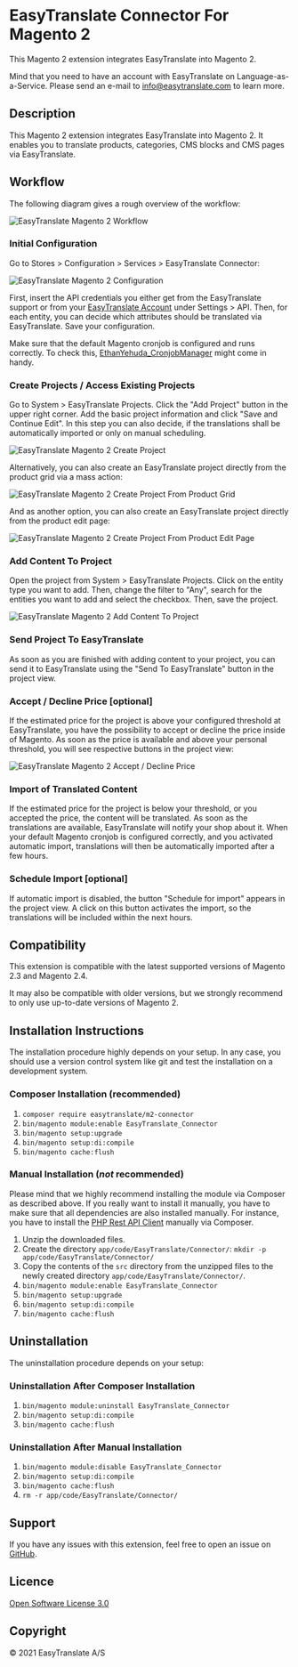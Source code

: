 # EasyTranslate Connector For Magento 2

This Magento 2 extension integrates EasyTranslate into Magento 2.

Mind that you need to have an account with EasyTranslate on Language-as-a-Service. Please send an e-mail to
info@easytranslate.com to learn more.

## Description

This Magento 2 extension integrates EasyTranslate into Magento 2. It enables you to translate products, categories, CMS
blocks and CMS pages via EasyTranslate.

## Workflow

The following diagram gives a rough overview of the workflow:

![EasyTranslate Magento 2 Workflow](images/easytranslate-m2-connector.jpg "EasyTranslate Magento 2 Workflow")

### Initial Configuration

Go to Stores > Configuration > Services > EasyTranslate Connector:

![EasyTranslate Magento 2 Configuration](images/easytranslate-m2-connector-configuration.png "EasyTranslate Magento 2 Configuration")

First, insert the API credentials you either get from the EasyTranslate support or from
your [EasyTranslate Account](https://platform.easytranslate.com/) under Settings >
API. Then, for each entity, you can decide which attributes should be translated via EasyTranslate. Save your
configuration.

Make sure that the default Magento cronjob is configured and runs correctly. To check
this, [EthanYehuda_CronjobManager](https://github.com/Ethan3600/magento2-CronjobManager) might come in handy.

### Create Projects / Access Existing Projects

Go to System > EasyTranslate Projects. Click the "Add Project" button in the upper right corner. Add the basic project
information and click "Save and Continue Edit".
In this step you can also decide, if the translations shall be automatically imported or only on manual scheduling.

![EasyTranslate Magento 2 Create Project](images/easytranslate-m2-connector-create-project.png "EasyTranslate Magento 2 Create Project")

Alternatively, you can also create an EasyTranslate project directly from the product grid via a mass action:

![EasyTranslate Magento 2 Create Project From Product Grid](images/easytranslate-m2-connector-create-project-from-product-grid.png "EasyTranslate Magento 2 Create Project From Product Grid")

And as another option, you can also create an EasyTranslate project directly from the product edit page:

![EasyTranslate Magento 2 Create Project From Product Edit Page](images/easytranslate-m2-connector-create-project-from-product-edit-page.png "EasyTranslate Magento 2 Create Project From Product Edit Page")

### Add Content To Project

Open the project from System > EasyTranslate Projects. Click on the entity type you want to add.
Then, change the filter to "Any", search for the entities you want to add and select the checkbox. Then, save the
project.

![EasyTranslate Magento 2 Add Content To Project](images/easytranslate-m2-connector-add-content-to-project.png "EasyTranslate Magento 2 Add Content To Project")

### Send Project To EasyTranslate

As soon as you are finished with adding content to your project, you can send it to EasyTranslate using the "Send To
EasyTranslate" button in the project view.

### Accept / Decline Price [optional]

If the estimated price for the project is above your configured threshold at EasyTranslate, you have the possibility to
accept or decline the price inside of Magento. As soon as the price is available and above your personal threshold, you
will see respective buttons in the project view:

![EasyTranslate Magento 2 Accept / Decline Price](images/easytranslate-m2-connector-accept-decline-price.png "EasyTranslate Magento 2 Accept / Decline Price")

### Import of Translated Content

If the estimated price for the project is below your threshold, or you accepted the price, the content will be
translated. As soon as the translations are available, EasyTranslate will notify your shop about it. When your default
Magento cronjob is configured correctly, and you activated automatic import, translations will then be automatically
imported after a few hours.

### Schedule Import [optional]

If automatic import is disabled, the button "Schedule for import" appears in the project view. 
A click on this button activates the import, so the translations will be included within the next hours.

## Compatibility

This extension is compatible with the latest supported versions of Magento 2.3 and Magento 2.4.

It may also be compatible with older versions, but we strongly recommend to only use up-to-date versions of Magento 2.

## Installation Instructions

The installation procedure highly depends on your setup. In any case, you should use a version control system like git
and test the installation on a development system.

### Composer Installation (recommended)

1. `composer require easytranslate/m2-connector`
2. `bin/magento module:enable EasyTranslate_Connector`
3. `bin/magento setup:upgrade`
4. `bin/magento setup:di:compile`
5. `bin/magento cache:flush`

### Manual Installation (_not_ recommended)

Please mind that we highly recommend installing the module via Composer as described above. If you really want to install it manually, you have to make sure that all dependencies are also installed manually. For instance, you have to install the [PHP Rest API Client](https://github.com/easytranslate-com/php-rest-api-client) manually via Composer.

1. Unzip the downloaded files.
2. Create the directory `app/code/EasyTranslate/Connector/`: `mkdir -p app/code/EasyTranslate/Connector/`
3. Copy the contents of the `src` directory from the unzipped files to the newly created directory `app/code/EasyTranslate/Connector/`.
4. `bin/magento module:enable EasyTranslate_Connector`
5. `bin/magento setup:upgrade`
6. `bin/magento setup:di:compile`
7. `bin/magento cache:flush`

## Uninstallation

The uninstallation procedure depends on your setup:

### Uninstallation After Composer Installation

1. `bin/magento module:uninstall EasyTranslate_Connector`
2. `bin/magento setup:di:compile`
3. `bin/magento cache:flush`

### Uninstallation After Manual Installation

1. `bin/magento module:disable EasyTranslate_Connector`
2. `bin/magento setup:di:compile`
3. `bin/magento cache:flush`
4. `rm -r app/code/EasyTranslate/Connector/`

## Support

If you have any issues with this extension, feel free to open an issue
on [GitHub](https://github.com/easytranslate-com/laas-api-magento-2-plugin/issues).

## Licence

[Open Software License 3.0](https://opensource.org/licenses/OSL-3.0)

## Copyright

&copy; 2021 EasyTranslate A/S

